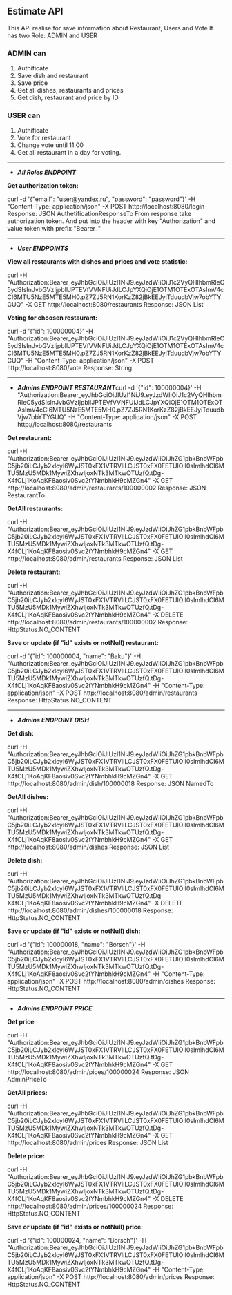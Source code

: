 ## Estimate API
This API realise for save informafion about Restaurant, Users and Vote
It has two Role: ADMIN and USER
### ADMIN can 
1. Authificate 
2. Save dish and restaurant
3. Save price
4. Get all dishes, restaurants and prices
5. Get dish, restaurant and price by ID

### USER can
1. Authificate
2. Vote for restaurant
3. Change vote until 11:00
4. Get all restaurant in a day  for voting.


-------------------------------------------
- ***All Roles ENDPOINT***

**Get authorization token:**

curl -d '{"email": "user@yandex.ru", "password": "password"}' -H "Content-Type: application/json" -X POST http://localhost:8080/login
Response: JSON AuthetificationResponseTo
From response take authorization token. And put into the header with key "Authorization" and value token with prefix "Bearer_"

-------------------------------------------
- ***User ENDPOINTS***

**View all restaurants with dishes and prices and vote statistic:**

curl -H "Authorization:Bearer_eyJhbGciOiJIUzI1NiJ9.eyJzdWIiOiJ1c2VyQHlhbmRleC5ydSIsInJvbGVzIjpbIlJPTEVfVVNFUiJdLCJpYXQiOjE1OTM1OTExOTAsImV4cCI6MTU5NzE5MTE5MH0.pZ7ZJ5RN1KorKzZ82jBkEEJyiTduudbVjw7obYTYGUQ" -X GET http://localhost:8080/restaurants
Response: JSON List<RestaurantTo>

**Voting for choosen restaurant:**

curl -d '{"id": 100000004}' -H "Authorization:Bearer_eyJhbGciOiJIUzI1NiJ9.eyJzdWIiOiJ1c2VyQHlhbmRleC5ydSIsInJvbGVzIjpbIlJPTEVfVVNFUiJdLCJpYXQiOjE1OTM1OTExOTAsImV4cCI6MTU5NzE5MTE5MH0.pZ7ZJ5RN1KorKzZ82jBkEEJyiTduudbVjw7obYTYGUQ" -H "Content-Type: application/json" -X POST http://localhost:8080/vote
Response: String

-------------------------------------------
- ***Admins ENDPOINT RESTAURANT***curl -d '{"id": 100000004}' -H "Authorization:Bearer_eyJhbGciOiJIUzI1NiJ9.eyJzdWIiOiJ1c2VyQHlhbmRleC5ydSIsInJvbGVzIjpbIlJPTEVfVVNFUiJdLCJpYXQiOjE1OTM1OTExOTAsImV4cCI6MTU5NzE5MTE5MH0.pZ7ZJ5RN1KorKzZ82jBkEEJyiTduudbVjw7obYTYGUQ" -H "Content-Type: application/json" -X POST http://localhost:8080/restaurants

**Get restaurant:**

curl -H "Authorization:Bearer_eyJhbGciOiJIUzI1NiJ9.eyJzdWIiOiJhZG1pbkBnbWFpbC5jb20iLCJyb2xlcyI6WyJST0xFX1VTRVIiLCJST0xFX0FETUlOIl0sImlhdCI6MTU5MzU5MDk1MywiZXhwIjoxNTk3MTkwOTUzfQ.tDg-X4fCLj1KoAqKF8aosiv0Svc2tYNmbhkH9cMZGn4" -X GET http://localhost:8080/admin/restaurants/100000002
Response: JSON RestaurantTo

**GetAll restaurants:**

curl -H "Authorization:Bearer_eyJhbGciOiJIUzI1NiJ9.eyJzdWIiOiJhZG1pbkBnbWFpbC5jb20iLCJyb2xlcyI6WyJST0xFX1VTRVIiLCJST0xFX0FETUlOIl0sImlhdCI6MTU5MzU5MDk1MywiZXhwIjoxNTk3MTkwOTUzfQ.tDg-X4fCLj1KoAqKF8aosiv0Svc2tYNmbhkH9cMZGn4" -X GET http://localhost:8080/admin/restaurants
Response: JSON List<RestaurantTo>

**Delete restaurant:**

curl -H "Authorization:Bearer_eyJhbGciOiJIUzI1NiJ9.eyJzdWIiOiJhZG1pbkBnbWFpbC5jb20iLCJyb2xlcyI6WyJST0xFX1VTRVIiLCJST0xFX0FETUlOIl0sImlhdCI6MTU5MzU5MDk1MywiZXhwIjoxNTk3MTkwOTUzfQ.tDg-X4fCLj1KoAqKF8aosiv0Svc2tYNmbhkH9cMZGn4" -X DELETE http://localhost:8080/admin/restaurants/100000002
Response: HttpStatus.NO_CONTENT

**Save or update (if "id" exists or notNull) restaurant:**

curl -d '{"id": 100000004, "name": "Baku"}' -H "Authorization:Bearer_eyJhbGciOiJIUzI1NiJ9.eyJzdWIiOiJhZG1pbkBnbWFpbC5jb20iLCJyb2xlcyI6WyJST0xFX1VTRVIiLCJST0xFX0FETUlOIl0sImlhdCI6MTU5MzU5MDk1MywiZXhwIjoxNTk3MTkwOTUzfQ.tDg-X4fCLj1KoAqKF8aosiv0Svc2tYNmbhkH9cMZGn4" -H "Content-Type: application/json" -X POST http://localhost:8080/admin/restaurants
Response: HttpStatus.NO_CONTENT

-------------------------------------------
- ***Admins ENDPOINT DISH***

**Get dish:**

curl -H "Authorization:Bearer_eyJhbGciOiJIUzI1NiJ9.eyJzdWIiOiJhZG1pbkBnbWFpbC5jb20iLCJyb2xlcyI6WyJST0xFX1VTRVIiLCJST0xFX0FETUlOIl0sImlhdCI6MTU5MzU5MDk1MywiZXhwIjoxNTk3MTkwOTUzfQ.tDg-X4fCLj1KoAqKF8aosiv0Svc2tYNmbhkH9cMZGn4" -X GET http://localhost:8080/admin/dish/100000018
Response: JSON NamedTo

**GetAll dishes:**

curl -H "Authorization:Bearer_eyJhbGciOiJIUzI1NiJ9.eyJzdWIiOiJhZG1pbkBnbWFpbC5jb20iLCJyb2xlcyI6WyJST0xFX1VTRVIiLCJST0xFX0FETUlOIl0sImlhdCI6MTU5MzU5MDk1MywiZXhwIjoxNTk3MTkwOTUzfQ.tDg-X4fCLj1KoAqKF8aosiv0Svc2tYNmbhkH9cMZGn4" -X GET http://localhost:8080/admin/dishes
Response: JSON List<NamedTo>

**Delete dish:**

curl -H "Authorization:Bearer_eyJhbGciOiJIUzI1NiJ9.eyJzdWIiOiJhZG1pbkBnbWFpbC5jb20iLCJyb2xlcyI6WyJST0xFX1VTRVIiLCJST0xFX0FETUlOIl0sImlhdCI6MTU5MzU5MDk1MywiZXhwIjoxNTk3MTkwOTUzfQ.tDg-X4fCLj1KoAqKF8aosiv0Svc2tYNmbhkH9cMZGn4" -X DELETE http://localhost:8080/admin/dishes/100000018
Response: HttpStatus.NO_CONTENT

**Save or update (if "id" exists or notNull) dish:**

curl -d '{"id": 100000018, "name": "Borsch"}' -H "Authorization:Bearer_eyJhbGciOiJIUzI1NiJ9.eyJzdWIiOiJhZG1pbkBnbWFpbC5jb20iLCJyb2xlcyI6WyJST0xFX1VTRVIiLCJST0xFX0FETUlOIl0sImlhdCI6MTU5MzU5MDk1MywiZXhwIjoxNTk3MTkwOTUzfQ.tDg-X4fCLj1KoAqKF8aosiv0Svc2tYNmbhkH9cMZGn4" -H "Content-Type: application/json" -X POST http://localhost:8080/admin/dishes
Response: HttpStatus.NO_CONTENT

-------------------------------------------
- ***Admins ENDPOINT PRICE***

**Get price**

curl -H "Authorization:Bearer_eyJhbGciOiJIUzI1NiJ9.eyJzdWIiOiJhZG1pbkBnbWFpbC5jb20iLCJyb2xlcyI6WyJST0xFX1VTRVIiLCJST0xFX0FETUlOIl0sImlhdCI6MTU5MzU5MDk1MywiZXhwIjoxNTk3MTkwOTUzfQ.tDg-X4fCLj1KoAqKF8aosiv0Svc2tYNmbhkH9cMZGn4" -X GET http://localhost:8080/admin/pices/100000024
Response: JSON AdminPriceTo

**GetAll prices:**

curl -H "Authorization:Bearer_eyJhbGciOiJIUzI1NiJ9.eyJzdWIiOiJhZG1pbkBnbWFpbC5jb20iLCJyb2xlcyI6WyJST0xFX1VTRVIiLCJST0xFX0FETUlOIl0sImlhdCI6MTU5MzU5MDk1MywiZXhwIjoxNTk3MTkwOTUzfQ.tDg-X4fCLj1KoAqKF8aosiv0Svc2tYNmbhkH9cMZGn4" -X GET http://localhost:8080/admin/prices
Response: JSON List<AdminPriceTo>

**Delete price:**

curl -H "Authorization:Bearer_eyJhbGciOiJIUzI1NiJ9.eyJzdWIiOiJhZG1pbkBnbWFpbC5jb20iLCJyb2xlcyI6WyJST0xFX1VTRVIiLCJST0xFX0FETUlOIl0sImlhdCI6MTU5MzU5MDk1MywiZXhwIjoxNTk3MTkwOTUzfQ.tDg-X4fCLj1KoAqKF8aosiv0Svc2tYNmbhkH9cMZGn4" -X DELETE http://localhost:8080/admin/prices/100000024
Response: HttpStatus.NO_CONTENT

**Save or update (if "id" exists or notNull) price:**

curl -d '{"id": 100000024, "name": "Borsch"}' -H "Authorization:Bearer_eyJhbGciOiJIUzI1NiJ9.eyJzdWIiOiJhZG1pbkBnbWFpbC5jb20iLCJyb2xlcyI6WyJST0xFX1VTRVIiLCJST0xFX0FETUlOIl0sImlhdCI6MTU5MzU5MDk1MywiZXhwIjoxNTk3MTkwOTUzfQ.tDg-X4fCLj1KoAqKF8aosiv0Svc2tYNmbhkH9cMZGn4" -H "Content-Type: application/json" -X POST http://localhost:8080/admin/prices
Response: HttpStatus.NO_CONTENT

